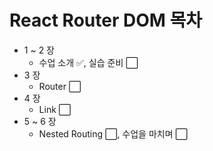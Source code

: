 # React Router DOM 목차
- 1 ~ 2 장
  - 수업 소개 ✅, 실습 준비 ⬜
- 3 장
  - Router ⬜
- 4 장
  - Link ⬜
- 5 ~ 6 장
  - Nested Routing ⬜, 수업을 마치며 ⬜
